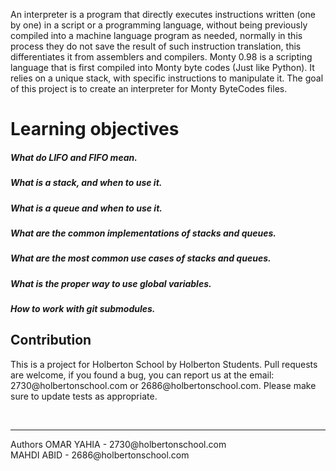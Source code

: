 An interpreter is a program that directly executes instructions written (one by one) in a script or a programming language, without being previously compiled into a machine language program as needed, normally in this process they do not save the result of such instruction translation, this differentiates it from assemblers and compilers. Monty 0.98 is a scripting language that is first compiled into Monty byte codes (Just like Python). It relies on a unique stack, with specific instructions to manipulate it. The goal of this project is to create an interpreter for Monty ByteCodes files.
# Learning objectives
#####  What do LIFO and FIFO mean.
##### What is a stack, and when to use it.
##### What is a queue and when to use it.
##### What are the common implementations of stacks and queues.
##### What are the most common use cases of stacks and queues.
##### What is the proper way to use global variables.
##### How to work with git submodules.

## Contribution
<p>This is a project for Holberton School by Holberton Students. Pull requests are welcome, if you found a bug, you can report us at the email: 2730@holbertonschool.com or 2686@holbertonschool.com. Please make sure to update tests as appropriate.</p>
<br>
<hr>
Authors
OMAR YAHIA - 2730@holbertonschool.com
<br>
MAHDI ABID - 2686@holbertonschool.com
